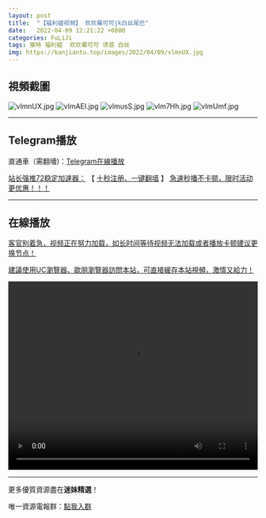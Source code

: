 ```yaml
---
layout: post
title:  "【福利姬视频】 欢欢霉可可jk白丝尾巴"
date:   2022-04-09 12:21:22 +0800
categories: FuLiJi
tags: 推特 福利姬  欢欢霉可可 诱惑 白丝
img: https://kanjiantu.top/images/2022/04/09/vlmnUX.jpg
---
```



## 視頻截圖

![vlmnUX.jpg](https://kanjiantu.top/images/2022/04/09/vlmnUX.jpg)
![vlmAEI.jpg](https://kanjiantu.top/images/2022/04/09/vlmAEI.jpg)
![vlmusS.jpg](https://kanjiantu.top/images/2022/04/09/vlmusS.jpg)
![vlm7Hh.jpg](https://kanjiantu.top/images/2022/04/09/vlm7Hh.jpg)
![vlmUmf.jpg](https://kanjiantu.top/images/2022/04/09/vlmUmf.jpg)

* * *
## Telegram播放

直通車（需翻墻)：[Telegram在線播放](https://t.me/mimeijingxuan/554)

<u>站长强推72稳定加速器：</u> 【 [十秒注册、一键翻墙](https://72vpn.xyz/#/register?code=mimei) 】
<u>  急速秒播不卡顿，限时活动更优惠！！！</u>
* * *
## 在線播放
<u>客官别着急，视频正在努力加载，如长时间等待视频无法加载或者播放卡顿建议更换节点！</u>

<u>建議使用UC瀏覽器、歐朋瀏覽器訪問本站，可直接緩存本站視頻，激情又給力！</u>
<center><video src="https://cdn.publer.io/uploads/videos/624d67b7db27973d1eaee2e2/954460c46c0d79680e8085ccb7b1bcb5.mp4" width="100%" height="380px" controls="controls"></video></center>

* * *
更多優質資源盡在**迷妹精選**！

唯一資源電報群：[點我入群](https://t.me/mimeijingxuan)


